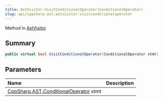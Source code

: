 ```yaml
---
title: AstVisitor.VisitConditionalOperator(ConditionalOperator)
slug: api/cppsharp.ast.astvisitor.visitconditionaloperator
---
```

Method in [AstVisitor](/api/cppsharp/ast/astvisitor)

## Summary



```csharp
public virtual bool VisitConditionalOperator(ConditionalOperator stmt)
```

## Parameters

|Name|Description|
|:---|:---|
|[CppSharp.AST.ConditionalOperator](/api/cppsharp/ast/conditionaloperator) stmt||

